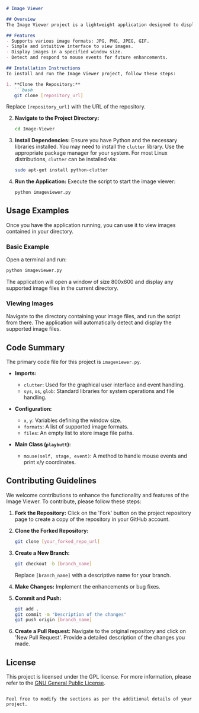 ```markdown
# Image Viewer

## Overview
The Image Viewer project is a lightweight application designed to display images in various formats. It has a user-friendly interface allowing users to view their image collection easily. The project supports multiple image formats and provides basic image navigation functionalities.

## Features
- Supports various image formats: JPG, PNG, JPEG, GIF.
- Simple and intuitive interface to view images.
- Display images in a specified window size.
- Detect and respond to mouse events for future enhancements.

## Installation Instructions
To install and run the Image Viewer project, follow these steps:

1. **Clone the Repository:**
   ```bash
   git clone [repository_url]
   ```
   Replace `[repository_url]` with the URL of the repository.

2. **Navigate to the Project Directory:**
   ```bash
   cd Image-Viewer
   ```

3. **Install Dependencies:**
   Ensure you have Python and the necessary libraries installed. You may need to install the `clutter` library. Use the appropriate package manager for your system. For most Linux distributions, `clutter` can be installed via:
   ```bash
   sudo apt-get install python-clutter
   ```

4. **Run the Application:**
   Execute the script to start the image viewer:
   ```bash
   python imageviewer.py
   ```

## Usage Examples
Once you have the application running, you can use it to view images contained in your directory.

### Basic Example
Open a terminal and run:
```bash
python imageviewer.py
```
The application will open a window of size 800x600 and display any supported image files in the current directory.

### Viewing Images
Navigate to the directory containing your image files, and run the script from there. The application will automatically detect and display the supported image files.

## Code Summary
The primary code file for this project is `imageviewer.py`.

- **Imports:**
  - `clutter`: Used for the graphical user interface and event handling.
  - `sys`, `os`, `glob`: Standard libraries for system operations and file handling.

- **Configuration:**
  - `x`, `y`: Variables defining the window size.
  - `formats`: A list of supported image formats.
  - `files`: An empty list to store image file paths.

- **Main Class (`playbutt`):**
  - `mouse(self, stage, event)`: A method to handle mouse events and print x/y coordinates.

## Contributing Guidelines
We welcome contributions to enhance the functionality and features of the Image Viewer. To contribute, please follow these steps:

1. **Fork the Repository:**
   Click on the 'Fork' button on the project repository page to create a copy of the repository in your GitHub account.

2. **Clone the Forked Repository:**
   ```bash
   git clone [your_forked_repo_url]
   ```

3. **Create a New Branch:**
   ```bash
   git checkout -b [branch_name]
   ```
   Replace `[branch_name]` with a descriptive name for your branch.

4. **Make Changes:**
   Implement the enhancements or bug fixes.

5. **Commit and Push:**
   ```bash
   git add .
   git commit -m "Description of the changes"
   git push origin [branch_name]
   ```

6. **Create a Pull Request:**
   Navigate to the original repository and click on 'New Pull Request'. Provide a detailed description of the changes you made.

## License
This project is licensed under the GPL license. For more information, please refer to the [GNU General Public License](http://www.gnu.org/licenses/licenses.html).
```

Feel free to modify the sections as per the additional details of your project.
